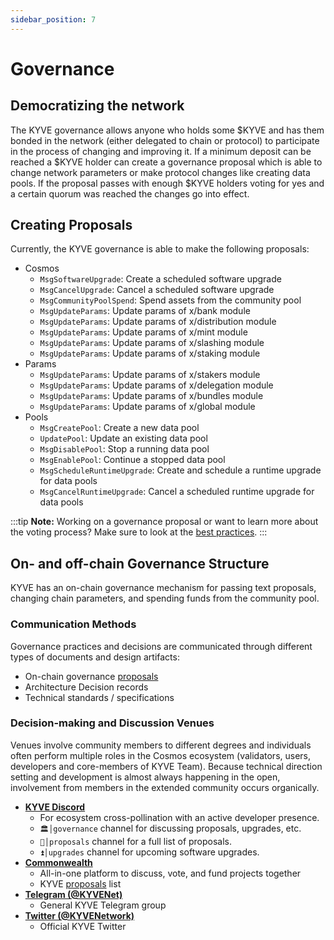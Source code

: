 ```yaml
---
sidebar_position: 7
---
```


# Governance

## Democratizing the network

The KYVE governance allows anyone who holds some $KYVE and has them bonded in the network (either delegated to chain or protocol)
to participate in the process of changing and improving it. If a minimum deposit can be reached a $KYVE holder can create a governance proposal which is able to change network parameters or make protocol changes like creating data pools. If the proposal passes with enough $KYVE holders voting for yes and a certain quorum was reached the changes go into effect.

## Creating Proposals

Currently, the KYVE governance is able to make the following proposals:

- Cosmos
  - `MsgSoftwareUpgrade`: Create a scheduled software upgrade
  - `MsgCancelUpgrade`: Cancel a scheduled software upgrade
  - `MsgCommunityPoolSpend`: Spend assets from the community pool
  - `MsgUpdateParams`: Update params of x/bank module
  - `MsgUpdateParams`: Update params of x/distribution module
  - `MsgUpdateParams`: Update params of x/mint module
  - `MsgUpdateParams`: Update params of x/slashing module
  - `MsgUpdateParams`: Update params of x/staking module
- Params
  - `MsgUpdateParams`: Update params of x/stakers module
  - `MsgUpdateParams`: Update params of x/delegation module
  - `MsgUpdateParams`: Update params of x/bundles module
  - `MsgUpdateParams`: Update params of x/global module
- Pools
  - `MsgCreatePool`: Create a new data pool
  - `UpdatePool`: Update an existing data pool
  - `MsgDisablePool`: Stop a running data pool
  - `MsgEnablePool`: Continue a stopped data pool
  - `MsgScheduleRuntimeUpgrade`: Create and schedule a runtime upgrade for data pools
  - `MsgCancelRuntimeUpgrade`: Cancel a scheduled runtime upgrade for data pools

:::tip
**Note:** Working on a governance proposal or want to learn more about the voting process? Make sure to look at the [best practices](./governance/best_practices.md).
:::

## On- and off-chain Governance Structure

KYVE has an on-chain governance mechanism for passing
text proposals, changing chain parameters, and spending funds from the community pool.

### Communication Methods

Governance practices and decisions are communicated through different types of documents and design artifacts:

- On-chain governance [proposals](https://app.kyve.network/#/governance)
- Architecture Decision records
- Technical standards / specifications

### Decision-making and Discussion Venues

Venues involve community members to different degrees and individuals often perform multiple roles in the Cosmos ecosystem (validators, users, developers and core-members of KYVE Team). Because technical direction setting and development is almost always happening in the open, involvement from members in the extended community occurs organically.

- **[KYVE Discord](https://discord.gg/kyve)**
  - For ecosystem cross-pollination with an active developer presence.
  - `🏛│governance` channel for discussing proposals, upgrades, etc.
  - `📜│proposals` channel for a full list of proposals.
  - `⏫│upgrades` channel for upcoming software upgrades.
- **[Commonwealth](https://commonwealth.im/kyve)**
  - All-in-one platform to discuss, vote, and fund projects together
  - KYVE [proposals](https://commonwealth.im/kyve/proposals) list
- **[Telegram (@KYVENet)](https://t.me/KYVENet)**
  - General KYVE Telegram group
- **[Twitter (@KYVENetwork)](https://twitter.com/KYVENetwork)**
  - Official KYVE Twitter
